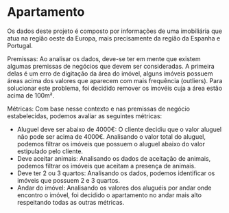 # Apartamento

Os dados deste projeto é composto por informações de uma imobiliária que atua na região oeste da Europa, mais precisamente da região da Espanha e Portugal.

Premissas: 
Ao analisar os dados, deve-se ter em mente que existem algumas premissas de negócios que devem ser consideradas. A primeira delas é um erro de digitação da área do imóvel, alguns imóveis possuem áreas acima dos valores que aparecem com mais frequência (outliers). Para solucionar este problema, foi decidido remover os imovéis cuja a área estão acima de 100m².

Métricas: 
Com base nesse contexto e nas premissas de negócio estabelecidas, podemos avaliar as seguintes métricas:

- Aluguel deve ser abaixo de 4000€: O cliente decidiu que o valor aluguel não pode ser acima de 4000€. Analisando o valor total do aluguel, podemos filtrar os imóveis que possuem o aluguel abaixo do valor estipulado pelo cliente.
- Deve aceitar animais: Analisando os dados de aceitação de animais, podemos filtrar os imóveis que aceitam a presença de animais.
- Deve ter 2 ou 3 quartos: Analisando os dados, podemos identificar os imóveis que possuem 2 e 3 quartos.
- Andar do imóvel: Analisando os valores dos aluguéis por andar onde encontro o imóvel, foi decidido o apartamento no andar mais alto respeitando todas as outras métricas.

